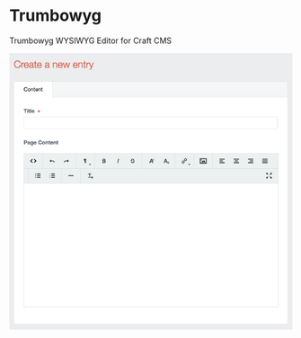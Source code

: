 # Trumbowyg
Trumbowyg WYSIWYG Editor for Craft CMS

<img src="https://raw.githubusercontent.com/engram-design/Trumbowyg/master/screenshots/field.png" />

